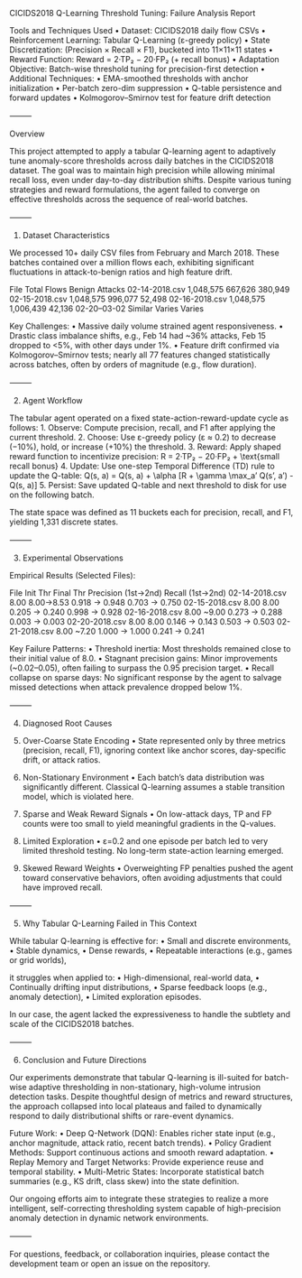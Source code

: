 CICIDS2018 Q-Learning Threshold Tuning: Failure Analysis Report

Tools and Techniques Used
	•	Dataset: CICIDS2018 daily flow CSVs
	•	Reinforcement Learning: Tabular Q-Learning (ε-greedy policy)
	•	State Discretization: (Precision × Recall × F1), bucketed into 11×11×11 states
	•	Reward Function: Reward = 2·TP₂ − 20·FP₂ (+ recall bonus)
	•	Adaptation Objective: Batch-wise threshold tuning for precision-first detection
	•	Additional Techniques:
	•	EMA-smoothed thresholds with anchor initialization
	•	Per-batch zero-dim suppression
	•	Q-table persistence and forward updates
	•	Kolmogorov–Smirnov test for feature drift detection

⸻

Overview

This project attempted to apply a tabular Q-learning agent to adaptively tune anomaly-score thresholds across daily batches in the CICIDS2018 dataset. The goal was to maintain high precision while allowing minimal recall loss, even under day-to-day distribution shifts. Despite various tuning strategies and reward formulations, the agent failed to converge on effective thresholds across the sequence of real-world batches.

⸻

1. Dataset Characteristics

We processed 10+ daily CSV files from February and March 2018. These batches contained over a million flows each, exhibiting significant fluctuations in attack-to-benign ratios and high feature drift.

File	Total Flows	Benign	Attacks
02-14-2018.csv	1,048,575	667,626	380,949
02-15-2018.csv	1,048,575	996,077	52,498
02-16-2018.csv	1,048,575	1,006,439	42,136
02-20–03-02	Similar	Varies	Varies

Key Challenges:
	•	Massive daily volume strained agent responsiveness.
	•	Drastic class imbalance shifts, e.g., Feb 14 had ~36% attacks, Feb 15 dropped to <5%, with other days under 1%.
	•	Feature drift confirmed via Kolmogorov–Smirnov tests; nearly all 77 features changed statistically across batches, often by orders of magnitude (e.g., flow duration).

⸻

2. Agent Workflow

The tabular agent operated on a fixed state-action-reward-update cycle as follows:
	1.	Observe: Compute precision, recall, and F1 after applying the current threshold.
	2.	Choose: Use ε-greedy policy (ε ≈ 0.2) to decrease (−10%), hold, or increase (+10%) the threshold.
	3.	Reward: Apply shaped reward function to incentivize precision:
R = 2·TP₂ − 20·FP₂ + \text{small recall bonus}
	4.	Update: Use one-step Temporal Difference (TD) rule to update the Q-table:
Q(s, a) = Q(s, a) + \alpha [R + \gamma \max_a’ Q(s’, a’) - Q(s, a)]
	5.	Persist: Save updated Q-table and next threshold to disk for use on the following batch.

The state space was defined as 11 buckets each for precision, recall, and F1, yielding 1,331 discrete states.

⸻

3. Experimental Observations

Empirical Results (Selected Files):

File	Init Thr	Final Thr	Precision (1st→2nd)	Recall (1st→2nd)
02-14-2018.csv	8.00	8.00→8.53	0.918 → 0.948	0.703 → 0.750
02-15-2018.csv	8.00	8.00	0.205 → 0.240	0.998 → 0.928
02-16-2018.csv	8.00	~9.00	0.273 → 0.288	0.003 → 0.003
02-20-2018.csv	8.00	8.00	0.146 → 0.143	0.503 → 0.503
02-21-2018.csv	8.00	~7.20	1.000 → 1.000	0.241 → 0.241

Key Failure Patterns:
	•	Threshold inertia: Most thresholds remained close to their initial value of 8.0.
	•	Stagnant precision gains: Minor improvements (~0.02–0.05), often failing to surpass the 0.95 precision target.
	•	Recall collapse on sparse days: No significant response by the agent to salvage missed detections when attack prevalence dropped below 1%.

⸻

4. Diagnosed Root Causes

1. Over-Coarse State Encoding
	•	State represented only by three metrics (precision, recall, F1), ignoring context like anchor scores, day-specific drift, or attack ratios.

2. Non-Stationary Environment
	•	Each batch’s data distribution was significantly different. Classical Q-learning assumes a stable transition model, which is violated here.

3. Sparse and Weak Reward Signals
	•	On low-attack days, TP and FP counts were too small to yield meaningful gradients in the Q-values.

4. Limited Exploration
	•	ε=0.2 and one episode per batch led to very limited threshold testing. No long-term state-action learning emerged.

5. Skewed Reward Weights
	•	Overweighting FP penalties pushed the agent toward conservative behaviors, often avoiding adjustments that could have improved recall.

⸻

5. Why Tabular Q-Learning Failed in This Context

While tabular Q-learning is effective for:
	•	Small and discrete environments,
	•	Stable dynamics,
	•	Dense rewards,
	•	Repeatable interactions (e.g., games or grid worlds),

it struggles when applied to:
	•	High-dimensional, real-world data,
	•	Continually drifting input distributions,
	•	Sparse feedback loops (e.g., anomaly detection),
	•	Limited exploration episodes.

In our case, the agent lacked the expressiveness to handle the subtlety and scale of the CICIDS2018 batches.

⸻

6. Conclusion and Future Directions

Our experiments demonstrate that tabular Q-learning is ill-suited for batch-wise adaptive thresholding in non-stationary, high-volume intrusion detection tasks. Despite thoughtful design of metrics and reward structures, the approach collapsed into local plateaus and failed to dynamically respond to daily distributional shifts or rare-event dynamics.

Future Work:
	•	Deep Q-Network (DQN): Enables richer state input (e.g., anchor magnitude, attack ratio, recent batch trends).
	•	Policy Gradient Methods: Support continuous actions and smooth reward adaptation.
	•	Replay Memory and Target Networks: Provide experience reuse and temporal stability.
	•	Multi-Metric States: Incorporate statistical batch summaries (e.g., KS drift, class skew) into the state definition.

Our ongoing efforts aim to integrate these strategies to realize a more intelligent, self-correcting thresholding system capable of high-precision anomaly detection in dynamic network environments.

⸻

For questions, feedback, or collaboration inquiries, please contact the development team or open an issue on the repository.
